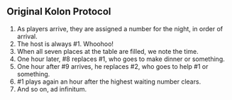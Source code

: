 ## Original Kolon Protocol

1. As players arrive, they are assigned a number for the night, in order of arrival. 
2. The host is always #1. Whoohoo!
3. When all seven places at the table are filled, we note the time. 
4. One hour later, #8 replaces #1, who goes to make dinner or something.
5. One hour after #9 arrives, he replaces #2, who goes to help #1 or something.
6. #1 plays again an hour after the highest waiting number clears.
7. And so on, ad infinitum.
